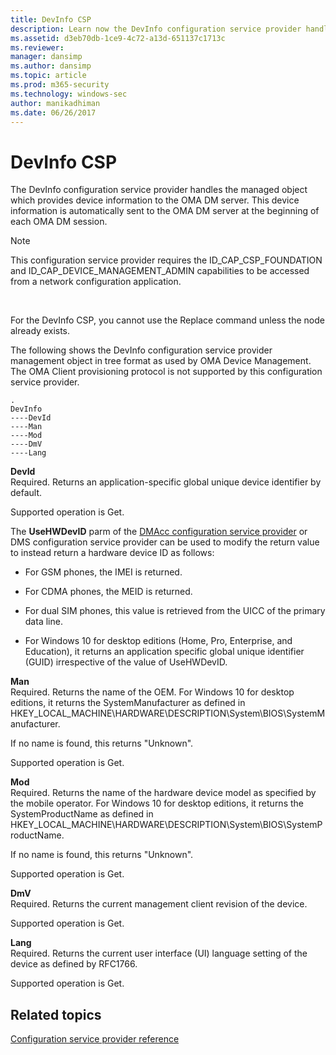 ```yaml
---
title: DevInfo CSP
description: Learn now the DevInfo configuration service provider handles the managed object which provides device information to the OMA DM server.
ms.assetid: d3eb70db-1ce9-4c72-a13d-651137c1713c
ms.reviewer: 
manager: dansimp
ms.author: dansimp
ms.topic: article
ms.prod: m365-security
ms.technology: windows-sec
author: manikadhiman
ms.date: 06/26/2017
---
```


# DevInfo CSP


The DevInfo configuration service provider handles the managed object which provides device information to the OMA DM server. This device information is automatically sent to the OMA DM server at the beginning of each OMA DM session.

> [!NOTE]
> This configuration service provider requires the ID\_CAP\_CSP\_FOUNDATION and ID\_CAP\_DEVICE\_MANAGEMENT\_ADMIN capabilities to be accessed from a network configuration application.

 

For the DevInfo CSP, you cannot use the Replace command unless the node already exists.

The following shows the DevInfo configuration service provider management object in tree format as used by OMA Device Management. The OMA Client provisioning protocol is not supported by this configuration service provider.
```
.
DevInfo
----DevId
----Man
----Mod
----DmV
----Lang
```
<a href="" id="devid"></a>**DevId**  
Required. Returns an application-specific global unique device identifier by default.

Supported operation is Get.

The **UseHWDevID** parm of the [DMAcc configuration service provider](dmacc-csp.md) or DMS configuration service provider can be used to modify the return value to instead return a hardware device ID as follows:

-   For GSM phones, the IMEI is returned.

-   For CDMA phones, the MEID is returned.

-   For dual SIM phones, this value is retrieved from the UICC of the primary data line.

-   For Windows 10 for desktop editions (Home, Pro, Enterprise, and Education), it returns an application specific global unique identifier (GUID) irrespective of the value of UseHWDevID.

<a href="" id="man"></a>**Man**  
Required. Returns the name of the OEM. For Windows 10 for desktop editions, it returns the SystemManufacturer as defined in HKEY\_LOCAL\_MACHINE\\HARDWARE\\DESCRIPTION\\System\\BIOS\\SystemManufacturer.

If no name is found, this returns "Unknown".

Supported operation is Get.

<a href="" id="mod"></a>**Mod**  
Required. Returns the name of the hardware device model as specified by the mobile operator. For Windows 10 for desktop editions, it returns the SystemProductName as defined in HKEY\_LOCAL\_MACHINE\\HARDWARE\\DESCRIPTION\\System\\BIOS\\SystemProductName.

If no name is found, this returns "Unknown".

Supported operation is Get.

<a href="" id="dmv"></a>**DmV**  
Required. Returns the current management client revision of the device.

Supported operation is Get.

<a href="" id="lang"></a>**Lang**  
Required. Returns the current user interface (UI) language setting of the device as defined by RFC1766.

Supported operation is Get.

## Related topics


[Configuration service provider reference](configuration-service-provider-reference.md)

 

 






